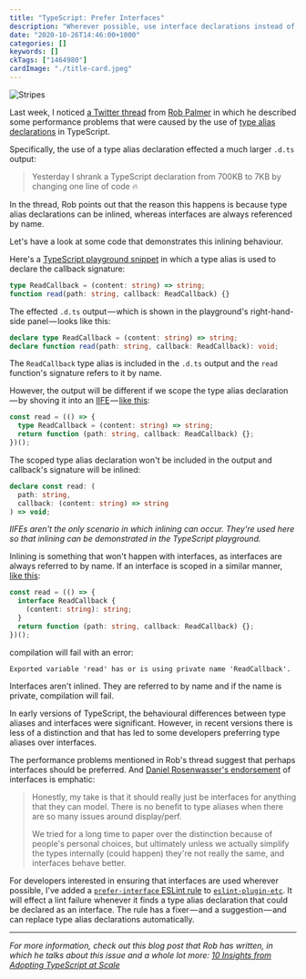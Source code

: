 ```yaml
---
title: "TypeScript: Prefer Interfaces"
description: "Wherever possible, use interface declarations instead of type aliases"
date: "2020-10-26T14:46:00+1000"
categories: []
keywords: []
ckTags: ["1464980"]
cardImage: "./title-card.jpeg"
---
```


![Stripes](title.jpeg "Photo by Markus Spiske on Unsplash")

Last week, I noticed [a Twitter thread](https://twitter.com/robpalmer2/status/1319188885197422594) from [Rob Palmer](https://twitter.com/robpalmer2) in which he described some performance problems that were caused by the use of [type alias declarations](https://www.typescriptlang.org/docs/handbook/advanced-types.html#interfaces-vs-type-aliases) in TypeScript.

Specifically, the use of a type alias declaration effected a much larger `.d.ts` output:

> Yesterday I shrank a TypeScript declaration from 700KB to 7KB by changing one line of code 🔥

In the thread, Rob points out that the reason this happens is because type alias declarations can be inlined, whereas interfaces are always referenced by name.

Let's have a look at some code that demonstrates this inlining behaviour.

Here's a [TypeScript playground snippet](https://www.typescriptlang.org/play?#code/C4TwDgpgBAShCGATAwvANmgRvAxgaygF4oAKHAewDtgJqAuKAZ2ACcBLSgcwEoiA+Jqw6cA3ACgAZgFdKOYGypQWCRCTDxgACwbN2XADRQc6LLjwM4SVBmz5eAbwC+QA) in which a type alias is used to declare the callback signature:

```ts
type ReadCallback = (content: string) => string;
function read(path: string, callback: ReadCallback) {}
```

The effected `.d.ts` output — which is shown in the playground's right-hand-side panel — looks like this:

```ts
declare type ReadCallback = (content: string) => string;
declare function read(path: string, callback: ReadCallback): void;
```

The `ReadCallback` type alias is included in the `.d.ts` output and the `read` function's signature refers to it by name.

However, the output will be different if we scope the type alias declaration — by shoving it into an [IIFE](https://developer.mozilla.org/en-US/docs/Glossary/IIFE) — [like this](https://www.typescriptlang.org/play?#code/MYewdgzgLgBATgUwIYBMYF4YAosEoMB8MA3gFAwxQCeADgjAErIoDCSANuwEZLADWGbKDBQEIgFwxocAJZgA5vnRFpc+QG5y8BFACucMDABmusMCgzwWGkigALSaoUAaGMA7defSU1RtOPPz4xAC+pCG4eOpAA):

```ts
const read = (() => {
  type ReadCallback = (content: string) => string;
  return function (path: string, callback: ReadCallback) {};
})();
```

The scoped type alias declaration won't be included in the output and callback's signature will be inlined:

```ts
declare const read: (
  path: string,
  callback: (content: string) => string
) => void;
```

_IIFEs aren't the only scenario in which inlining can occur. They're used here so that inlining can be demonstrated in the TypeScript playground._

Inlining is something that won't happen with interfaces, as interfaces are always referred to by name. If an interface is scoped in a similar manner, [like this](https://www.typescriptlang.org/play?#code/MYewdgzgLgBATgUwIYBMYF4YAosEoMB8MA3gFAwwCWYUCcAZksAjAErIoDCSANjwEZMA1iWygaCGgC4Y0ONQDmuGXMUBuGAF815eAigBXOGBj0DYYFErhsAByRQAFiqjywCgDQxgvAcJnsqNx8gsBC+MTapJq4eGpAA):

```ts
const read = (() => {
  interface ReadCallback {
    (content: string): string;
  }
  return function (path: string, callback: ReadCallback) {};
})();
```

compilation will fail with an error:

```text
Exported variable 'read' has or is using private name 'ReadCallback'.
```

Interfaces aren't inlined. They are referred to by name and if the name is private, compilation will fail.

In early versions of TypeScript, the behavioural differences between type aliases and interfaces were significant. However, in recent versions there is less of a distinction and that has led to some developers preferring type aliases over interfaces.

The performance problems mentioned in Rob's thread suggest that perhaps interfaces should be preferred. And [Daniel Rosenwasser's endorsement](https://twitter.com/drosenwasser/status/1319205169918144513) of interfaces is emphatic:

> Honestly, my take is that it should really just be interfaces for anything that they can model. There is no benefit to type aliases when there are so many issues around display/perf.
>
> We tried for a long time to paper over the distinction because of people's personal choices, but ultimately unless we actually simplify the types internally (could happen) they're not really the same, and interfaces behave better.

For developers interested in ensuring that interfaces are used wherever possible, I've added a [`prefer-interface` ESLint rule](https://github.com/cartant/eslint-plugin-etc/blob/5c2646a397dc2e174b23587af4daa9f1f9047d5f/docs/rules/prefer-interface.md) to [`eslint-plugin-etc`](https://github.com/cartant/eslint-plugin-etc). It will effect a lint failure whenever it finds a type alias declaration that could be declared as an interface. The rule has a fixer — and a suggestion — and can replace type alias declarations automatically.

---

_For more information, check out this blog post that Rob has written, in which he talks about this issue and a whole lot more: [10 Insights from Adopting TypeScript at Scale](https://www.techatbloomberg.com/blog/10-insights-adopting-typescript-at-scale/)_
